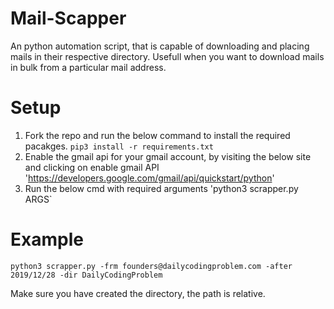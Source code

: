 # Mail-Scapper
An python automation script, that is capable of downloading and placing mails in their respective directory.
Usefull when you want to download mails in bulk from a particular mail address.

# Setup
1. Fork the repo and run the below command to install the required pacakges.
  `pip3 install -r requirements.txt`
2. Enable the gmail api for your gmail account, by visiting the below site and clicking on enable gmail API
  'https://developers.google.com/gmail/api/quickstart/python'
3. Run the below cmd with required arguments
  'python3 scrapper.py ARGS`

# Example
  `python3 scrapper.py -frm founders@dailycodingproblem.com -after 2019/12/28 -dir DailyCodingProblem`

Make sure you have created the directory, the path is relative.
